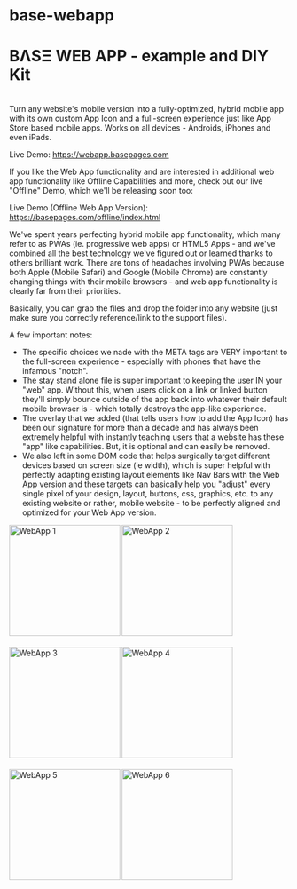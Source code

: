 # base-webapp
<h1>BΛSΞ WEB APP - example and DIY Kit</h1>
<br />
Turn any website's mobile version into a fully-optimized, hybrid mobile app with its own custom App Icon and a full-screen experience just like App Store based mobile apps. Works on all devices - Androids, iPhones and even iPads.

Live Demo: <a href="https://webapp.basepages.com" title="Web App Live Demo">https://webapp.basepages.com</a>

If you like the Web App functionality and are interested in additional web app functionality like Offline Capabilities and more, check out our live "Offline" Demo, which we'll be releasing soon too:

Live Demo (Offline Web App Version): <a href="https://basepages.com/offline/index.html" title="Web App Live Demo">https://basepages.com/offline/index.html</a>

We've spent years perfecting hybrid mobile app functionality, which many refer to as PWAs (ie. progressive web apps) or HTML5 Apps - and we've combined all the best technology we've figured out or learned thanks to others brilliant work. There are tons of headaches involving PWAs because both Apple (Mobile Safari) and Google (Mobile Chrome) are constantly changing things with their mobile browsers - and web app functionality is clearly far from their priorities.

Basically, you can grab the files and drop the folder into any website (just make sure you correctly reference/link to the support files).

A few important notes: 
- The specific choices we nade with the META tags are VERY important to the full-screen experience - especially with phones that have the infamous "notch".
- The stay stand alone file is super important to keeping the user IN your "web" app. Without this, when users click on a link or linked button they'll simply bounce outside of the app back into whatever their default mobile browser is - which totally destroys the app-like experience.
- The overlay that we added (that tells users how to add the App Icon) has been our signature for more than a decade and has always been extremely helpful with instantly teaching users that a website has these "app" like capabilities. But, it is optional and can easily be removed.
- We also left in some DOM code that helps surgically target different devices based on screen size (ie width), which is super helpful with perfectly adapting existing layout elements like Nav Bars with the Web App version and these targets can basically help you "adjust" every single pixel of your design, layout, buttons, css, graphics, etc. to any existing website or rather, mobile website - to be perfectly aligned and optimized for your Web App version.

<img src="https://base.basepages.com/3rdparty/webapp/webapp-1.png" alt="WebApp 1" width="200" align="left" style="margin-bottom:20px;" />
<img src="https://base.basepages.com/3rdparty/webapp/webapp-2.png" alt="WebApp 2" width="200" align="left" style="margin-bottom:20px;" />
<img src="https://base.basepages.com/3rdparty/webapp/webapp-3.png" alt="WebApp 3" width="200" align="left" style="margin-bottom:20px;" />
<img src="https://base.basepages.com/3rdparty/webapp/webapp-4.png" alt="WebApp 4" width="200" align="left" style="margin-bottom:20px;" />
<img src="https://base.basepages.com/3rdparty/webapp/webapp-5.png" alt="WebApp 5" width="200" align="left" style="margin-bottom:20px;" />
<img src="https://base.basepages.com/3rdparty/webapp/webapp-6.png" alt="WebApp 6" width="200" align="left" style="margin-bottom:20px;" />

